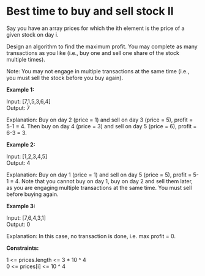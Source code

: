 # Best time to buy and sell stock II

Say you have an array prices for which the ith element is the price of a given stock on day i.

Design an algorithm to find the maximum profit. You may complete as many transactions as you like (i.e., buy one and sell one share of the stock multiple times).

Note: You may not engage in multiple transactions at the same time (i.e., you must sell the stock before you buy again).

**Example 1:**

Input: [7,1,5,3,6,4]<br>
Output: 7<br>

Explanation: Buy on day 2 (price = 1) and sell on day 3 (price = 5), profit = 5-1 = 4.
             Then buy on day 4 (price = 3) and sell on day 5 (price = 6), profit = 6-3 = 3.

**Example 2:**

Input: [1,2,3,4,5]<br>
Output: 4<br>

Explanation: Buy on day 1 (price = 1) and sell on day 5 (price = 5), profit = 5-1 = 4.
             Note that you cannot buy on day 1, buy on day 2 and sell them later, as you are
             engaging multiple transactions at the same time. You must sell before buying again.

**Example 3:**

Input: [7,6,4,3,1]<br>
Output: 0<br>

Explanation: In this case, no transaction is done, i.e. max profit = 0.
 

**Constraints:**

1 <= prices.length <= 3 * 10 ^ 4<br>
0 <= prices[i] <= 10 ^ 4<br>